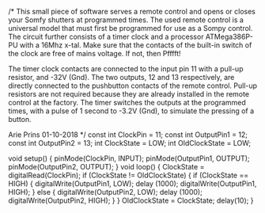 /*
  This small piece of software serves a remote control and opens or closes your Somfy shutters at programmed times.
  The used remote control is a universal model that must first be programmed for use as a Sompy control.
  The circuit further consists of a timer clock and a processor ATMega386P-PU with a 16Mhz x-tal.
  Make sure that the contacts of the built-in switch of the clock are free of mains voltage. If not, then Pfffft!

  The timer clock contacts are connected to the input pin 11 with a pull-up resistor, and -32V (Gnd).
  The two outputs, 12 and 13 respectively, are directly connected to the pushbutton contacts of the remote control.
  Pull-up resistors are not required because they are already installed in the remote control at the factory.
  The timer switches the outputs at the programmed times, with a pulse of 1 second to -3.2V (Gnd), to simulate the pressing of a button.
  
  Arie Prins 01-10-2018
*/
const int ClockPin = 11;
const int OutputPin1 = 12;
const int OutputPin2 = 13;
int ClockState = LOW;
int OldClockState = LOW;

void setup()
{
  pinMode(ClockPin, INPUT);
  pinMode(OutputPin1, OUTPUT);
  pinMode(OutputPin2, OUTPUT);
 }
void loop()
{
  ClockState = digitalRead(ClockPin);
  if (ClockState != OldClockState)
  {
    if (ClockState == HIGH)
    {
      digitalWrite(OutputPin1, LOW);
      delay (1000);
      digitalWrite(OutputPin1, HIGH);
    }
    else
    {
      digitalWrite(OutputPin2, LOW);
      delay (1000);
      digitalWrite(OutputPin2, HIGH);
    }
  }
  OldClockState = ClockState;
  delay(10);
}
